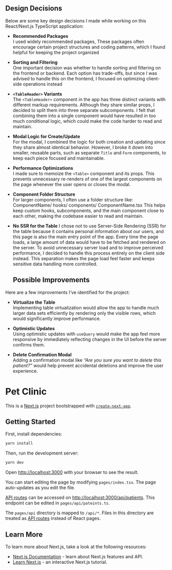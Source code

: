 ## Design Decisions

Below are some key design decisions I made while working on this React/Next.js TypeScript application:

- **Recommended Packages**  
  I used widely recommended packages, These packages often encourage certain project structures and coding patterns, which I found helpful for keeping the project organized

- **Sorting and Filtering**  
  One important decision was whether to handle sorting and filtering on the frontend or backend. Each option has trade-offs, but since I was advised to handle this on the frontend, I focused on optimizing client-side operations instead
- **`<TableHeader>` Variants**  
  The `<TableHeader>` component in the app has three distinct variants with different markup requirements. Although they share similar props, I decided to split them into three separate subcomponents. I felt that combining them into a single component would have resulted in too much conditional logic, which could make the code harder to read and maintain.

- **Modal Logic for Create/Update**  
  For the modal, I combined the logic for both creation and updating since they share almost identical behavior. However, I broke it down into smaller, reusable parts, such as separate `Title` and `Form` components, to keep each piece focused and maintainable.

- **Performance Optimizations**  
  I made sure to memoize the `<Table>` component and its props. This prevents unnecessary re-renders of one of the largest components on the page whenever the user opens or closes the modal.

- **Component Folder Structure**  
  For larger components, I often use a folder structure like:
  ComponentName/
    hooks/
    components/
    ComponentName.tsx
  This helps keep custom hooks, subcomponents, and the main component close to each other, making the codebase easier to read and maintain.

- **No SSR for the Table**
  I chose not to use Server-Side Rendering (SSR) for the table because it contains personal information about our users, and this page is also the main entry point of the app. Every time the page loads, a large amount of data would have to be fetched and rendered on the server. To avoid unnecessary server load and to improve perceived performance, I decided to handle this process entirely on the client side instead. This separation makes the page load feel faster and keeps sensitive data handling more controlled.

  ## Possible Improvements

Here are a few improvements I’ve identified for the project:

- **Virtualize the Table**  
  Implementing table virtualization would allow the app to handle much larger data sets efficiently by rendering only the visible rows, which would significantly improve performance.

- **Optimistic Updates**  
  Using optimistic updates with `useQuery` would make the app feel more responsive by immediately reflecting changes in the UI before the server confirms them.

- **Delete Confirmation Modal**  
  Adding a confirmation modal like *“Are you sure you want to delete this patient?”* would help prevent accidental deletions and improve the user experience.

# Pet Clinic

This is a [Next.js](https://nextjs.org/) project bootstrapped with [`create-next-app`](https://github.com/vercel/next.js/tree/canary/packages/create-next-app).

## Getting Started

First, install dependencies:

```bash
yarn install
```

Then, run the development server:

```bash
yarn dev
```

Open [http://localhost:3000](http://localhost:3000) with your browser to see the result.

You can start editing the page by modifying `pages/index.tsx`. The page auto-updates as you edit the file.

[API routes](https://nextjs.org/docs/api-routes/introduction) can be accessed on [http://localhost:3000/api/patients](http://localhost:3000/api/pateints). This endpoint can be edited in `pages/api/pateints.ts`.

The `pages/api` directory is mapped to `/api/*`. Files in this directory are treated as [API routes](https://nextjs.org/docs/api-routes/introduction) instead of React pages.

## Learn More

To learn more about Next.js, take a look at the following resources:

- [Next.js Documentation](https://nextjs.org/docs) - learn about Next.js features and API.
- [Learn Next.js](https://nextjs.org/learn) - an interactive Next.js tutorial.
